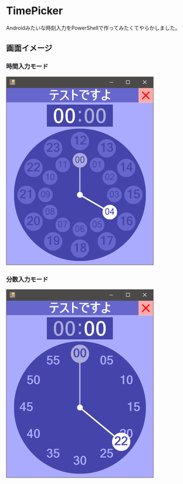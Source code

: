 # TimePicker

Androidみたいな時刻入力をPowerShellで作ってみたくてやらかしました。

## 画面イメージ

### 時間入力モード

![時間](img/hour.png)

### 分数入力モード

![分数](img/minute.png)
